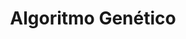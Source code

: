 ---
title: "Algoritmo Genético"
description: "Algoritmo Genético que pretende resolver el problema del viajante (TSP) desde dos lógicas diferentes."
cluster: "Python"
slug: "algoritmo_genetico"
draft: false
github: "https://github.com/aliciagilmatute/Algoritmo-Genetico"
kaggle: ""
---